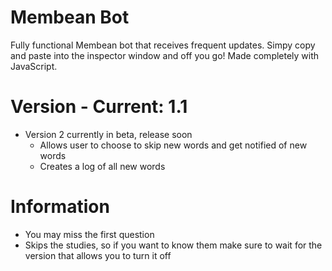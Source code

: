 # Membean Bot
Fully functional Membean bot that receives frequent updates. Simpy copy and paste into the inspector window and off you go! Made completely with JavaScript. 

# Version - Current: 1.1
- Version 2 currently in beta, release soon
  - Allows user to choose to skip new words and get notified of new words
  - Creates a log of all new words
# Information

- You may miss the first question
- Skips the studies, so if you want to know them make sure to wait for the version that allows you to turn it off
